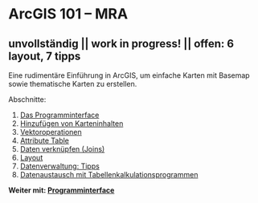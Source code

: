 # ArcGIS 101 &ndash; MRA
## unvollständig || work in progress! || offen: 6 layout, 7 tipps
Eine rudimentäre Einführung in ArcGIS, um einfache Karten mit Basemap sowie thematische Karten zu erstellen.

Abschnitte:
1. [Das Programminterface](interface.md)
2. [Hinzufügen von Karteninhalten](add_content.md)
3. [Vektoroperationen](vector.md)
4. [Attribute Table](attr.md)
5. [Daten verknüpfen (Joins)](join.md)
6. [Layout](layout.md)
7. [Datenverwaltung: Tipps](tips.md)
8. [Datenaustausch mit Tabellenkalkulationsprogrammen](xls.md)

**Weiter mit: [Programminterface](./interface.md)**
